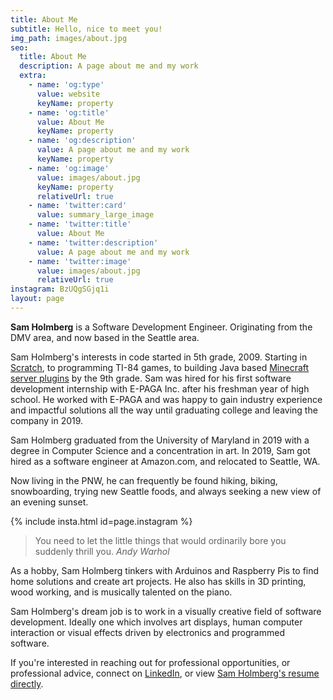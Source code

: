 ```yaml
---
title: About Me
subtitle: Hello, nice to meet you!
img_path: images/about.jpg
seo:
  title: About Me
  description: A page about me and my work
  extra:
    - name: 'og:type'
      value: website
      keyName: property
    - name: 'og:title'
      value: About Me
      keyName: property
    - name: 'og:description'
      value: A page about me and my work
      keyName: property
    - name: 'og:image'
      value: images/about.jpg
      keyName: property
      relativeUrl: true
    - name: 'twitter:card'
      value: summary_large_image
    - name: 'twitter:title'
      value: About Me
    - name: 'twitter:description'
      value: A page about me and my work
    - name: 'twitter:image'
      value: images/about.jpg
      relativeUrl: true
instagram: BzUQgSGjq1i
layout: page
---
```


**Sam Holmberg** is a Software Development Engineer. Originating from the DMV area, and now based in the Seattle area.

Sam Holmberg's interests in code started in 5th grade, 2009. Starting in [Scratch](https://scratch.mit.edu/), to programming TI-84 games, 
to building Java based [Minecraft server plugins](https://github.com/Esaych/DDCustomPlugin) by the 9th grade. 
Sam was hired for his first software development internship with E-PAGA Inc. after his freshman year of high school. He worked with E-PAGA 
and was happy to gain industry experience and impactful solutions all the way until graduating college and leaving the company in 2019.

Sam Holmberg graduated from the University of Maryland in 2019 with a degree in Computer Science and a concentration in art. 
In 2019, Sam got hired as a software engineer at Amazon.com, and relocated to Seattle, WA.

Now living in the PNW, he can frequently be found hiking, biking, snowboarding, trying new Seattle foods,
and always seeking a new view of an evening sunset.

{% include insta.html id=page.instagram %} 

>You need to let the little things that would ordinarily bore you suddenly thrill you. <cite>Andy Warhol</cite>

As a hobby, Sam Holmberg tinkers with Arduinos and Raspberry Pis to find home solutions and create art projects. 
He also has skills in 3D printing, wood working, and is musically talented on the piano.

Sam Holmberg's dream job is to work in a visually creative field of software development. Ideally one which involves art
displays, human computer interaction or visual effects driven by electronics and programmed software.

If you're interested in reaching out for professional opportunities, or professional advice, connect on [LinkedIn](https://www.linkedin.com/in/samuel-holmberg/), or view [Sam Holmberg's resume directly](https://sam.holmberg.dev/Business%20Resume%202018%20-%20Samuel%20Holmberg.pdf).